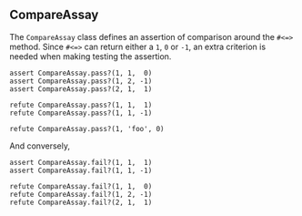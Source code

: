 ## CompareAssay

The `CompareAssay` class defines an assertion of comparison around the `#<=>`
method. Since `#<=>` can return either a `1`, `0` or `-1`, an extra criterion
is needed when making testing the assertion.

    assert CompareAssay.pass?(1, 1,  0)
    assert CompareAssay.pass?(1, 2, -1)
    assert CompareAssay.pass?(2, 1,  1)

    refute CompareAssay.pass?(1, 1,  1)
    refute CompareAssay.pass?(1, 1, -1)

    refute CompareAssay.pass?(1, 'foo', 0)

And conversely,

    assert CompareAssay.fail?(1, 1,  1)
    assert CompareAssay.fail?(1, 1, -1)

    refute CompareAssay.fail?(1, 1,  0)
    refute CompareAssay.fail?(1, 2, -1)
    refute CompareAssay.fail?(2, 1,  1)

